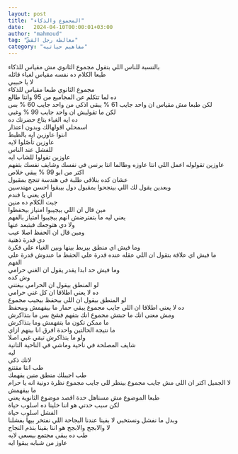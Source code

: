 ```yaml
---
layout: post
title: "المجموع والذكاء"
date:   2024-04-10T00:00:01+03:00
author: "mahmoud"
tag: "مغالطة رجل القشّ"
category: "مفاهيم حياتيه"
---
```



بالنسبة للناس اللي بتقول مجموع الثانوي مش مقياس
للذكاء  
طبعا الكلام ده نفسه مقياس لغباء قائله  
لا يا حبيبي  
مجموع الثانوي طبعا مقياس للذكاء  
ده لما تتكلم عن المجاميع من 95 وانتا طالع  
لكن طبعا مش مقياس ان واحد جايب 61 % يبقي اذكي من واحد
جايب 60 % بس  
لكن ما تقوليش ان واحد جايب 99 % وغبي  
ده ايه الغباء بتاع حضرتك ده  
اسمحلي اقولهالك وبدون اعتذار  
انتوا عاوزين ايه بالظبط  
عاوزين تأصّلوا لايه  
للفشل عند الناس  
عاوزين تقولوا للشاب ايه  
عاوزين تقولوله اعمل اللي انتا عاوزه وطالما انتا برنس في
نفسك وشايف نفسك بتفهم اكتر من ابو 99 % يبقي خلاص  
عشان كده بنلاقي طلبة في هندسة تنجح بمقبول  
وبعدين يقول لك اللي بينجحوا بمقبول دول بيبقوا احسن
مهندسين  
ازاي يعني يا فندم  
جبت الكلام ده منين  
مين قال ان اللي بيجيبوا امتياز بيحفظوا  
يعني ليه ما بتفترضش انهم بيجيبوا امتياز بالفهم  
ولا دي هتوجعك فبتبعد عنها  
ومين قال ان الحفظ اصلا عيب  
دي قدرة ذهنية  
وما فيش اي منطق بيربط بينها وبين الغباء علي
فكرة  
ما فيش اي علاقة بتقول ان اللي عقله عنده قدرة علي الحفظ
ما عندوش قدرة علي الفهم  
وما فيش حد ابدا يقدر يقول ان الغني حرامي  
وش كده  
لو المنطق بيقول ان الحرامي بيغتني  
ده لا يعني اطلاقا ان كل غني حرامي  
لو المنطق بيقول ان اللي بيحفظ بيجيب مجموع  
ده لا يعني اطلاقا ان اللي جايب مجموع يبقي حمار ما بيفهمش
وبيحفظ  
ومش معني انك ما جبتش مجموع انك بتفهم فشخ بس ما
بتذاكرش  
ما ممكن تكون ما بتفهمش وما بتذاكرش  
ما نتيجة الحالتين واحدة افرق انا بينهم ازاي  
ولو ما بتذاكرش تبقي غبي اصلا  
شايف المصلحة في ناحية وماشي في الناحية التانية  
ليه  
لانك ذكي  
طب انتا مقتنع  
طب اجيبلك منطق منين يفهمك  
لا الجميل اكتر ان اللي مش جايب مجموع بينظر للي جايب
مجموع نظرة دونية انه يا حرام ما بيفهمش  
طبعا الموضوع مش مستاهل حدة اقصد موضوع الثانوية
يعني  
لكن سبب حدتي هو اننا خلينا ده اسلوب حياة  
الفشل اسلوب حياة  
وبدل ما نفشل ونستخبي لا بقينا عندنا البجاحة اللي نفتخر
بيها بفشلنا  
لا والابجح والابجح هو اننا بقينا بنذم النجاح  
طب ده يبقي مجتمع بيسعي لايه  
عاوز من شبابه يبقوا ايه
